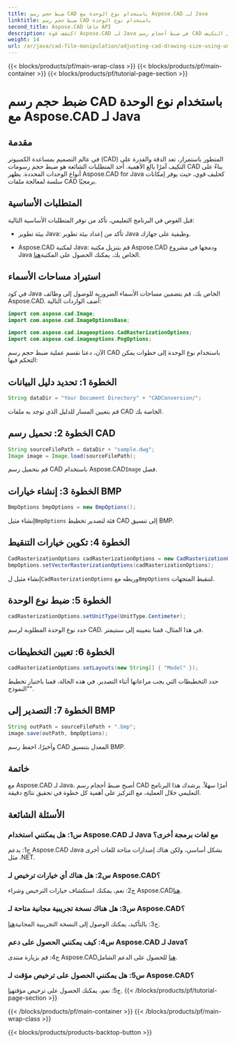```yaml
---
title: ضبط حجم رسم CAD باستخدام نوع الوحدة مع Aspose.CAD لـ Java
linktitle: ضبط حجم رسم CAD باستخدام نوع الوحدة
second_title: Aspose.CAD جافا API
description: اكتشف قوة Aspose.CAD لـ Java في ضبط أحجام رسم CAD دون عناء. اتبع دليلنا خطوة بخطوة للحصول على الدقة والقدرة على التكيف.
weight: 14
url: /ar/java/cad-file-manipulation/adjusting-cad-drawing-size-using-unit-type/
---
```


{{< blocks/products/pf/main-wrap-class >}}
{{< blocks/products/pf/main-container >}}
{{< blocks/products/pf/tutorial-page-section >}}

# ضبط حجم رسم CAD باستخدام نوع الوحدة مع Aspose.CAD لـ Java

## مقدمة

في عالم التصميم بمساعدة الكمبيوتر (CAD) المتطور باستمرار، تعد الدقة والقدرة على التكيف أمرًا بالغ الأهمية. أحد المتطلبات الشائعة هو ضبط حجم رسومات CAD بناءً على أنواع الوحدات المحددة. يظهر Aspose.CAD for Java كحليف قوي، حيث يوفر إمكانات سلسة لمعالجة ملفات CAD برمجيًا.

## المتطلبات الأساسية

قبل الغوص في البرنامج التعليمي، تأكد من توفر المتطلبات الأساسية التالية:

- بيئة تطوير Java: تأكد من إعداد بيئة تطوير Java وظيفية على جهازك.

-  Aspose.CAD لمكتبة Java: قم بتنزيل مكتبة Aspose.CAD ودمجها في مشروع Java الخاص بك. يمكنك الحصول على المكتبة[هنا](https://releases.aspose.com/cad/java/).

## استيراد مساحات الأسماء

في كود Java الخاص بك، قم بتضمين مساحات الأسماء الضرورية للوصول إلى وظائف Aspose.CAD. أضف الواردات التالية:

```java
import com.aspose.cad.Image;
import com.aspose.cad.ImageOptionsBase;

import com.aspose.cad.imageoptions.CadRasterizationOptions;
import com.aspose.cad.imageoptions.PngOptions;
```

الآن، دعنا نقسم عملية ضبط حجم رسم CAD باستخدام نوع الوحدة إلى خطوات يمكن التحكم فيها:

## الخطوة 1: تحديد دليل البيانات

```java
String dataDir = "Your Document Directory" + "CADConversion/";
```

قم بتعيين المسار للدليل الذي توجد به ملفات CAD الخاصة بك.

## الخطوة 2: تحميل رسم CAD

```java
String sourceFilePath = dataDir + "sample.dwg";
Image image = Image.load(sourceFilePath);
```

 قم بتحميل رسم CAD باستخدام Aspose.CAD`Image` فصل.

## الخطوة 3: إنشاء خيارات BMP

```java
BmpOptions bmpOptions = new BmpOptions();
```

 إنشاء مثيل`BmpOptions` فئة لتصدير تخطيط CAD إلى تنسيق BMP.

## الخطوة 4: تكوين خيارات التنقيط

```java
CadRasterizationOptions cadRasterizationOptions = new CadRasterizationOptions();
bmpOptions.setVectorRasterizationOptions(cadRasterizationOptions);
```

 إنشاء مثيل ل`CadRasterizationOptions` وربطه مع`BmpOptions` لتنقيط المتجهات.

## الخطوة 5: ضبط نوع الوحدة

```java
cadRasterizationOptions.setUnitType(UnitType.Centimeter);
```

حدد نوع الوحدة المطلوبة لرسم CAD. في هذا المثال، قمنا بتعيينه إلى سنتيمتر.

## الخطوة 6: تعيين التخطيطات

```java
cadRasterizationOptions.setLayouts(new String[] { "Model" });
```

حدد التخطيطات التي يجب مراعاتها أثناء التصدير. في هذه الحالة، قمنا باختيار تخطيط "النموذج".

## الخطوة 7: التصدير إلى BMP

```java
String outPath = sourceFilePath + ".bmp";
image.save(outPath, bmpOptions);
```

وأخيرًا، احفظ رسم CAD المعدل بتنسيق BMP.

## خاتمة

مع Aspose.CAD لـ Java، أصبح ضبط أحجام رسم CAD أمرًا سهلاً. يرشدك هذا البرنامج التعليمي خلال العملية، مع التركيز على أهمية كل خطوة في تحقيق نتائج دقيقة.

## الأسئلة الشائعة

### س1: هل يمكنني استخدام Aspose.CAD لـ Java مع لغات برمجة أخرى؟

ج1: يدعم Aspose.CAD Java بشكل أساسي، ولكن هناك إصدارات متاحة للغات أخرى مثل .NET.

### س2: هل هناك أي خيارات ترخيص لـ Aspose.CAD؟

 ج2: نعم، يمكنك استكشاف خيارات الترخيص وشراء Aspose.CAD[هنا](https://purchase.aspose.com/buy).

### س3: هل هناك نسخة تجريبية مجانية متاحة لـ Aspose.CAD؟

 ج3: بالتأكيد، يمكنك الوصول إلى النسخة التجريبية المجانية[هنا](https://releases.aspose.com/).

### س4: كيف يمكنني الحصول على دعم Aspose.CAD لـ Java؟

 ج4: قم بزيارة منتدى Aspose.CAD[هنا](https://forum.aspose.com/c/cad/19) للحصول على الدعم الشامل.

### س5: هل يمكنني الحصول على ترخيص مؤقت لـ Aspose.CAD؟

 ج5: نعم، يمكنك الحصول على ترخيص مؤقت[هنا](https://purchase.aspose.com/temporary-license/).
{{< /blocks/products/pf/tutorial-page-section >}}

{{< /blocks/products/pf/main-container >}}
{{< /blocks/products/pf/main-wrap-class >}}

{{< blocks/products/products-backtop-button >}}
